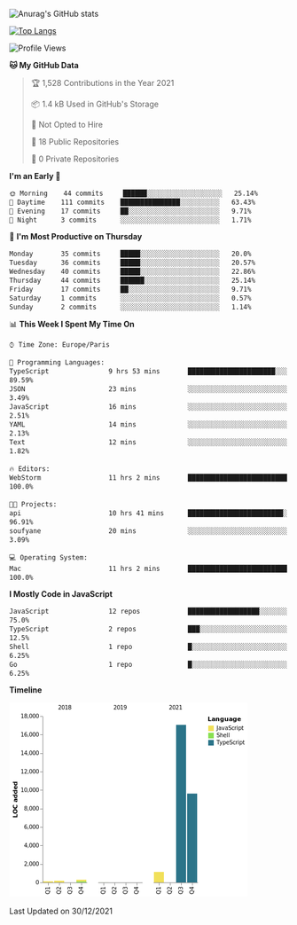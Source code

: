 ![Anurag's GitHub stats](https://github-readme-stats.vercel.app/api?username=sufiane&theme=dark&show_icons=true&count_private=true)


[![Top Langs](https://github-readme-stats.vercel.app/api/top-langs/?username=sufiane&layout=compact)](https://github.com/anuraghazra/github-readme-stats)

<!--START_SECTION:waka-->
![Profile Views](http://img.shields.io/badge/Profile%20Views-1-blue)

**🐱 My GitHub Data** 

> 🏆 1,528 Contributions in the Year 2021
 > 
> 📦 1.4 kB Used in GitHub's Storage 
 > 
> 🚫 Not Opted to Hire
 > 
> 📜 18 Public Repositories 
 > 
> 🔑 0 Private Repositories  
 > 
**I'm an Early 🐤** 

```text
🌞 Morning    44 commits     ██████░░░░░░░░░░░░░░░░░░░   25.14% 
🌆 Daytime    111 commits    ███████████████░░░░░░░░░░   63.43% 
🌃 Evening    17 commits     ██░░░░░░░░░░░░░░░░░░░░░░░   9.71% 
🌙 Night      3 commits      ░░░░░░░░░░░░░░░░░░░░░░░░░   1.71%

```
📅 **I'm Most Productive on Thursday** 

```text
Monday       35 commits     █████░░░░░░░░░░░░░░░░░░░░   20.0% 
Tuesday      36 commits     █████░░░░░░░░░░░░░░░░░░░░   20.57% 
Wednesday    40 commits     █████░░░░░░░░░░░░░░░░░░░░   22.86% 
Thursday     44 commits     ██████░░░░░░░░░░░░░░░░░░░   25.14% 
Friday       17 commits     ██░░░░░░░░░░░░░░░░░░░░░░░   9.71% 
Saturday     1 commits      ░░░░░░░░░░░░░░░░░░░░░░░░░   0.57% 
Sunday       2 commits      ░░░░░░░░░░░░░░░░░░░░░░░░░   1.14%

```


📊 **This Week I Spent My Time On** 

```text
⌚︎ Time Zone: Europe/Paris

💬 Programming Languages: 
TypeScript               9 hrs 53 mins       ██████████████████████░░░   89.59% 
JSON                     23 mins             ░░░░░░░░░░░░░░░░░░░░░░░░░   3.49% 
JavaScript               16 mins             ░░░░░░░░░░░░░░░░░░░░░░░░░   2.51% 
YAML                     14 mins             ░░░░░░░░░░░░░░░░░░░░░░░░░   2.13% 
Text                     12 mins             ░░░░░░░░░░░░░░░░░░░░░░░░░   1.82%

🔥 Editors: 
WebStorm                 11 hrs 2 mins       █████████████████████████   100.0%

🐱‍💻 Projects: 
api                      10 hrs 41 mins      ████████████████████████░   96.91% 
soufyane                 20 mins             ░░░░░░░░░░░░░░░░░░░░░░░░░   3.09%

💻 Operating System: 
Mac                      11 hrs 2 mins       █████████████████████████   100.0%

```

**I Mostly Code in JavaScript** 

```text
JavaScript               12 repos            ██████████████████░░░░░░░   75.0% 
TypeScript               2 repos             ███░░░░░░░░░░░░░░░░░░░░░░   12.5% 
Shell                    1 repo              █░░░░░░░░░░░░░░░░░░░░░░░░   6.25% 
Go                       1 repo              █░░░░░░░░░░░░░░░░░░░░░░░░   6.25%

```


**Timeline**

![Chart not found](https://raw.githubusercontent.com/Sufiane/Sufiane/main/charts/bar_graph.png) 


 Last Updated on 30/12/2021
<!--END_SECTION:waka-->


<!--
**Sufiane/sufiane** is a ✨ _special_ ✨ repository because its `README.md` (this file) appears on your GitHub profile.

Here are some ideas to get you started:

- 🔭 I’m currently working on ...
- 🌱 I’m currently learning ...
- 👯 I’m looking to collaborate on ...
- 🤔 I’m looking for help with ...
- 💬 Ask me about ...
- 📫 How to reach me: ...
- 😄 Pronouns: ...
- ⚡ Fun fact: ...
-->
